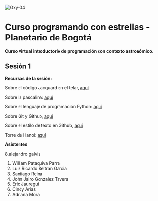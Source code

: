 ![Gxy-04](https://github.com/user-attachments/assets/ccdb8969-ceb2-4ed6-b000-edb2d102fb15)

# Curso programando con estrellas - Planetario de Bogotá
**Curso virtual introductorio de programación con contexto astronómico.**

## Sesión 1

**Recursos de la sesión:**

Sobre el código Jacquard en el telar, [aquí](https://youtu.be/pzYucg3Tmho?t=78)

Sobre la pascalina: [aquí](https://youtu.be/ck5XzpaqU-c?t=174)

Sobre el lenguaje de programación Python: [aquí](https://docs.python.org/es/3/tutorial/)

Sobre Git y Github, [aquí](https://docs.github.com/es/get-started/start-your-journey/about-github-and-git)

Sobre el estilo de texto en Github, [aquí](https://docs.github.com/es/get-started/writing-on-github/getting-started-with-writing-and-formatting-on-github/basic-writing-and-formatting-syntax)

Torre de Hanoi: [aquí](https://www.geogebra.org/m/NqyWJVra)

**Asistentes**



8.alejandro galvis

1. William Pataquiva Parra
2. Luis Ricardo Beltran Garcia
3. Santiago Reina
4. John Jairo Gonzalez Tavera
5. Eric Jauregui
6. Cindy Arias
7. Adriana Mora
